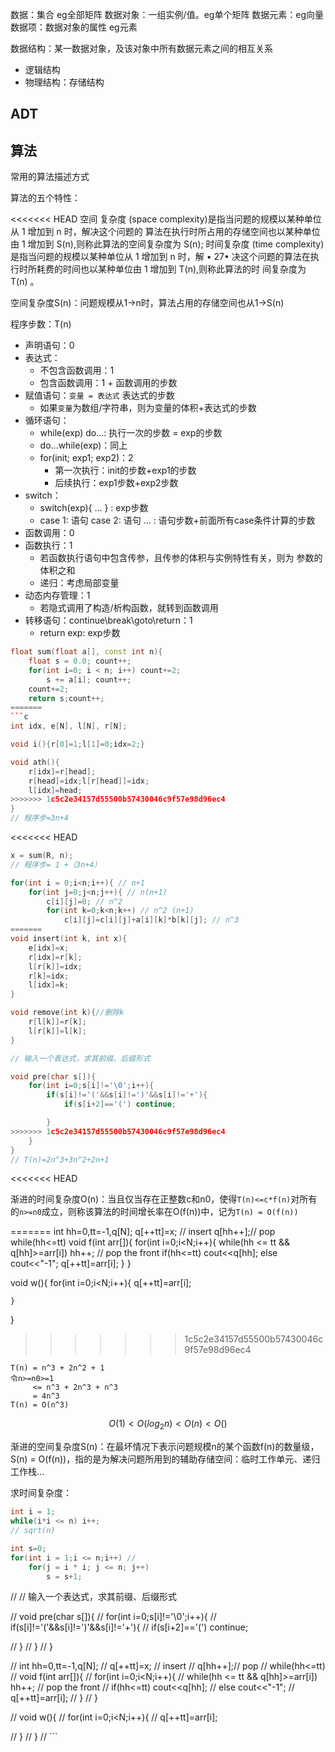 


数据：集合 eg全部矩阵
数据对象：一组实例/值。eg单个矩阵
数据元素：eg向量
数据项：数据对象的属性 eg元素

数据结构：某一数据对象，及该对象中所有数据元素之间的相互关系
- 逻辑结构
- 物理结构：存储结构

## ADT

## 算法

常用的算法描述方式

算法的五个特性：


<<<<<<< HEAD
空间
复杂度 (space complexity)是指当问题的规模以某种单位从 1 增加到 n 时，解决这个问题的
算法在执行时所占用的存储空间也以某种单位由 1 增加到 S(n),则称此算法的空间复杂度为 S(n); 时间复杂度 (time complexity)是指当问题的规模以某种单位从 1 增加到 n 时，解
•  27• 
决这个问题的算法在执行时所耗费的时间也以某种单位由 1 增加到 T(n),则称此算法的时
间复杂度为 T(n) 。

空间复杂度S(n)：问题规模从1->n时，算法占用的存储空间也从1->S(n)


程序步数：T(n)
- 声明语句：0
- 表达式：
    - 不包含函数调用：1
    - 包含函数调用：1 + 函数调用的步数
- 赋值语句：`变量 = 表达式` 表达式的步数
    - 如果`变量`为数组/字符串，则为变量的体积+表达式的步数
- 循环语句：
    - while(exp) do...: 执行一次的步数 = exp的步数
    - do...while(exp)：同上
    - for(init; exp1; exp2)：2
        - 第一次执行：init的步数+exp1的步数
        - 后续执行：exp1步数+exp2步数
- switch：
    - switch(exp){ ... } : exp步数
    - case 1: 语句 case 2: 语句 ... : 语句步数+前面所有case条件计算的步数
- 函数调用：0
- 函数执行：1
    - 若函数执行语句中包含传参，且传参的体积与实例特性有关，则为 参数的体积之和
    - 递归：考虑局部变量
- 动态内存管理：1
    - 若隐式调用了构造/析构函数，就转到函数调用
- 转移语句：continue\break\goto\return：1
    - return exp: exp步数

```cpp
float sum(float a[], const int n){ 
    float s = 0.0; count++;
    for(int i=0; i < n; i++) count+=2;
        s += a[i]; count++;
    count+=2;
    return s;count++;
=======
```c
int idx, e[N], l[N], r[N];

void i(){r[0]=1;l[1]=0;idx=2;}

void ath(){
    r[idx]=r[head];
    r[head]=idx;l[r[head]]=idx;
    l[idx]=head;
>>>>>>> 1c5c2e34157d55500b57430046c9f57e98d96ec4
}
// 程序步=3n+4
```

<<<<<<< HEAD
```cpp
x = sum(R, n);
// 程序步= 1 +（3n+4）
```

```cpp
for(int i = 0;i<n;i++){ // n+1
    for(int j=0;j<n;j++){ // n(n+1)
        c[i][j]=0; // n^2
        for(int k=0;k<n;k++) // n^2 (n+1)
            c[i][j]=c[i][j]+a[i][k]*b[k][j]; // n^3
=======
void insert(int k, int x){
    e[idx]=x;
    r[idx]=r[k];
    l[r[k]]=idx;
    r[k]=idx;
    l[idx]=k;
}

void remove(int k){//删除k
    r[l[k]]=r[k];
    l[r[k]]=l[k];
}

// 输入一个表达式，求其前缀、后缀形式

void pre(char s[]){
    for(int i=0;s[i]!='\0';i++){
        if(s[i]!='('&&s[i]!=')'&&s[i]!='+'){
            if(s[i+2]=='(') continue;

        }
>>>>>>> 1c5c2e34157d55500b57430046c9f57e98d96ec4
    }
}
// T(n)=2n^3+3n^2+2n+1
```

<<<<<<< HEAD

渐进的时间复杂度O(n)：当且仅当存在正整数c和n0，使得`T(n)<=c*f(n)`对所有的`n>=n0`成立，则称该算法的时间增长率在O(f(n))中，记为`T(n) = O(f(n))`

=======
int hh=0,tt=-1,q[N];
q[++tt]=x; // insert
q[hh++];// pop
while(hh<=tt)
void f(int arr[]){
    for(int i=0;i<N;i++){
        while(hh <= tt && q[hh]>=arr[i]) hh++; // pop the front
        if(hh<=tt) cout<<q[hh];
        else cout<<"-1";
        q[++tt]=arr[i];
    }
}

void w(){
    for(int i=0;i<N;i++){
        q[++tt]=arr[i];
        
    }
}
>>>>>>> 1c5c2e34157d55500b57430046c9f57e98d96ec4
```
T(n) = n^3 + 2n^2 + 1
令n>=n0>=1
     <= n^3 + 2n^3 + n^3
     = 4n^3  
T(n) = O(n^3)
```

$$
O(1)<O(log_2n)<O(n)<O()
$$



渐进的空间复杂度S(n)：在最坏情况下表示问题规模n的某个函数f(n)的数量级，S(n) = O(f(n))，指的是为解决问题所用到的辅助存储空间：临时工作单元、递归工作栈...




求时间复杂度：
```cpp
int i = 1;
while(i*i <= n) i++; 
// sqrt(n)
```

```cpp
int s=0;
for(int i = 1;i <= n;i++) // 
    for(j = i * i; j <= n; j++)
        s = s+1;
```




<!-- ```c
int idx, e[N], l[N], r[N];

void i(){r[0]=1;l[1]=0;idx=2;}

void ath(){
    r[idx]=r[head];
    r[head]=idx;l[r[head]]=idx;
    l[idx]=head;
}

void insert(int k, int x){
    e[idx]=x;
    r[idx]=r[k];
    l[r[k]]=idx;
    r[k]=idx;
    l[idx]=k;
}

void remove(int k){//删除k
    r[l[k]]=r[k];
    l[r[k]]=l[k];
} -->

// // 输入一个表达式，求其前缀、后缀形式

// void pre(char s[]){
//     for(int i=0;s[i]!='\0';i++){
//         if(s[i]!='('&&s[i]!=')'&&s[i]!='+'){
//             if(s[i+2]=='(') continue;

//         }
//     }
// }

// int hh=0,tt=-1,q[N];
// q[++tt]=x; // insert
// q[hh++];// pop
// while(hh<=tt)
// void f(int arr[]){
//     for(int i=0;i<N;i++){
//         while(hh <= tt && q[hh]>=arr[i]) hh++; // pop the front
//         if(hh<=tt) cout<<q[hh];
//         else cout<<"-1";
//         q[++tt]=arr[i];
//     }
// }

// void w(){
//     for(int i=0;i<N;i++){
//         q[++tt]=arr[i];

//     }
// }
// ```
